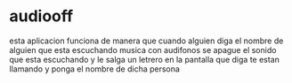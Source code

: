 # audiooff
esta aplicacion funciona de manera que cuando alguien diga el nombre de alguien que esta escuchando musica con audifonos se apague el sonido que esta escuchando y le salga un letrero en la pantalla que diga te estan llamando y ponga el nombre de dicha persona
